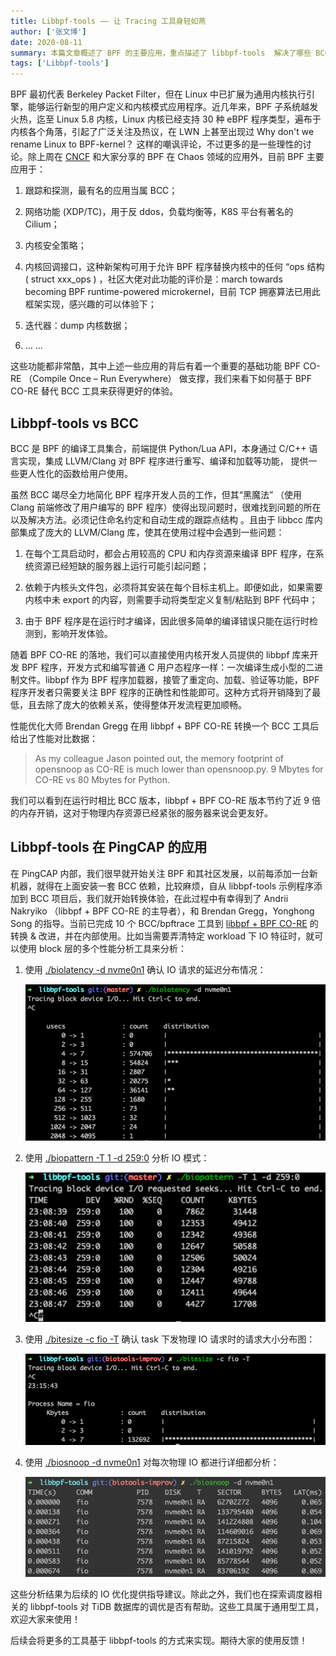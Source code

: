 ```yaml
---
title: Libbpf-tools —— 让 Tracing 工具身轻如燕
author: ['张文博']
date: 2020-08-11
summary: 本篇文章概述了 BPF 的主要应用，重点描述了 libbpf-tools  解决了哪些 BCC 痛点以及在 PingCAP 内部的相关实践。
tags: ['Libbpf-tools']
---
```


BPF 最初代表 Berkeley Packet Filter，但在 Linux 中已扩展为通用内核执行引擎，能够运行新型的用户定义和内核模式应用程序。近几年来，BPF 子系统越发火热，迄至 Linux 5.8 内核，Linux 内核已经支持 30 种 eBPF 程序类型，遍布于内核各个角落，引起了广泛关注及热议，在 LWN 上甚至出现过 Why don't we rename Linux to BPF-kernel？ 这样的嘲讽评论，不过更多的是一些理性的讨论。除上周在 [CNCF](https://sched.co/cpDS) 和大家分享的 BPF 在 Chaos 领域的应用外，目前 BPF 主要应用于：

1. 跟踪和探测，最有名的应用当属 BCC；

2. 网络功能 (XDP/TC)，用于反 ddos，负载均衡等，K8S 平台有著名的 Cilium；

3. 内核安全策略；

4. 内核回调接口，这种新架构可用于允许 BPF 程序替换内核中的任何 “ops 结构 ( struct xxx_ops ) ，社区大佬对此功能的评价是：march towards becoming BPF runtime-powered microkernel，目前 TCP 拥塞算法已用此框架实现，感兴趣的可以体验下；

5. 迭代器：dump 内核数据；

6. … …

这些功能都非常酷，其中上述一些应用的背后有着一个重要的基础功能 BPF CO-RE （Compile Once – Run Everywhere） 做支撑，我们来看下如何基于 BPF CO-RE 替代 BCC 工具来获得更好的体验。

## Libbpf-tools vs BCC

BCC 是 BPF 的编译工具集合，前端提供 Python/Lua API，本身通过 C/C++ 语言实现，集成 LLVM/Clang 对 BPF 程序进行重写、编译和加载等功能， 提供一些更人性化的函数给用户使用。

虽然 BCC 竭尽全力地简化 BPF 程序开发人员的工作，但其“黑魔法” （使用 Clang 前端修改了用户编写的 BPF 程序）使得出现问题时，很难找到问题的所在以及解决方法。必须记住命名约定和自动生成的跟踪点结构 。且由于 libbcc 库内部集成了庞大的 LLVM/Clang 库，使其在使用过程中会遇到一些问题：

1. 在每个工具启动时，都会占用较高的 CPU 和内存资源来编译 BPF 程序，在系统资源已经短缺的服务器上运行可能引起问题；

2. 依赖于内核头文件包，必须将其安装在每个目标主机上。即便如此，如果需要内核中未 export 的内容，则需要手动将类型定义复制/粘贴到 BPF 代码中；

3. 由于 BPF 程序是在运行时才编译，因此很多简单的编译错误只能在运行时检测到，影响开发体验。

随着 BPF CO-RE 的落地，我们可以直接使用内核开发人员提供的 libbpf 库来开发 BPF 程序，开发方式和编写普通 C 用户态程序一样：一次编译生成小型的二进制文件。libbpf 作为 BPF 程序加载器，接管了重定向、加载、验证等功能，BPF 程序开发者只需要关注 BPF 程序的正确性和性能即可。这种方式将开销降到了最低，且去除了庞大的依赖关系，使得整体开发流程更加顺畅。

性能优化大师 Brendan Gregg 在用 libbpf + BPF CO-RE 转换一个 BCC 工具后给出了性能对比数据：

>As my colleague Jason pointed out, the memory footprint of opensnoop as CO-RE is much lower than opensnoop.py. 9 Mbytes for CO-RE vs 80 Mbytes for Python.

我们可以看到在运行时相比 BCC 版本，libbpf + BPF CO-RE 版本节约了近 9 倍的内存开销，这对于物理内存资源已经紧张的服务器来说会更友好。

## Libbpf-tools 在 PingCAP 的应用

在 PingCAP 内部，我们很早就开始关注 BPF 和其社区发展，以前每添加一台新机器，就得在上面安装一套 BCC 依赖，比较麻烦，自从 libbpf-tools 示例程序添加到 BCC 项目后，我们就开始转换体验，在此过程中有幸得到了 Andrii Nakryiko （libbpf + BPF CO-RE 的主导者），和 Brendan Gregg，Yonghong Song 的指导。当前已完成 10 个 BCC/bpftrace 工具到 [libbpf + BPF CO-RE](https://github.com/iovisor/bcc/tree/master/libbpf-tools) 的转换 & 改进，并在内部使用。比如当需要弄清特定 workload 下 IO 特征时，就可以使用 block 层的多个性能分析工具来分析：

1. 使用 [./biolatency -d nvme0n1](https://github.com/iovisor/bcc/blob/master/libbpf-tools/biolatency.bpf.c) 确认 IO 请求的延迟分布情况：

	![1-分析结果](media/libbpf-tools/1-分析结果.png)
	
2. 使用 [./biopattern -T 1 -d 259:0](https://github.com/iovisor/bcc/blob/master/libbpf-tools/biopattern.bpf.c) 分析 IO 模式：

	![2-分析结果](media/libbpf-tools/2-分析结果.png)
	
3. 使用 [./bitesize -c fio -T](https://github.com/iovisor/bcc/blob/master/libbpf-tools/bitesize.bpf.c) 确认 task 下发物理 IO 请求时的请求大小分布图：

	![3-分析结果](media/libbpf-tools/3-分析结果.png)
	
4. 使用 [./biosnoop -d nvme0n1](https://github.com/iovisor/bcc/blob/master/libbpf-tools/biosnoop.bpf.c) 对每次物理 IO 都进行详细都分析：

	![4-分析结果](media/libbpf-tools/4-分析结果.png)
	
这些分析结果为后续的 IO 优化提供指导建议。除此之外，我们也在探索调度器相关的 libbpf-tools 对 TiDB 数据库的调优是否有帮助。这些工具属于通用型工具，欢迎大家来使用！

后续会将更多的工具基于 libbpf-tools 的方式来实现。期待大家的使用反馈！
